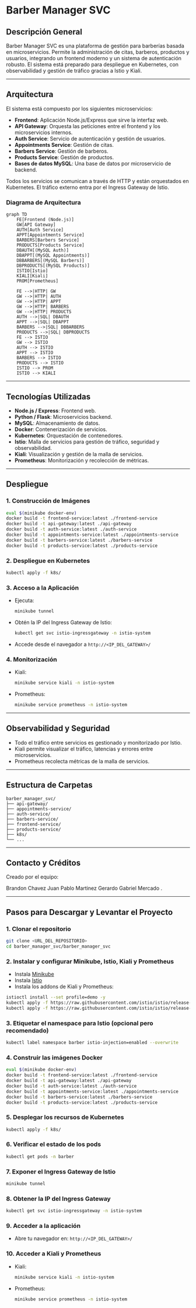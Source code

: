 # Barber Manager SVC

## Descripción General

Barber Manager SVC es una plataforma de gestión para barberías basada en microservicios. Permite la administración de citas, barberos, productos y usuarios, integrando un frontend moderno y un sistema de autenticación robusto. El sistema está preparado para despliegue en Kubernetes, con observabilidad y gestión de tráfico gracias a Istio y Kiali.

---

## Arquitectura

El sistema está compuesto por los siguientes microservicios:

- **Frontend**: Aplicación Node.js/Express que sirve la interfaz web.
- **API Gateway**: Orquesta las peticiones entre el frontend y los microservicios internos.
- **Auth Service**: Servicio de autenticación y gestión de usuarios.
- **Appointments Service**: Gestión de citas.
- **Barbers Service**: Gestión de barberos.
- **Products Service**: Gestión de productos.
- **Bases de datos MySQL**: Una base de datos por microservicio de backend.

Todos los servicios se comunican a través de HTTP y están orquestados en Kubernetes. El tráfico externo entra por el Ingress Gateway de Istio.

### Diagrama de Arquitectura

```mermaid
graph TD
    FE[Frontend (Node.js)]
    GW[API Gateway]
    AUTH[Auth Service]
    APPT[Appointments Service]
    BARBERS[Barbers Service]
    PRODUCTS[Products Service]
    DBAUTH[(MySQL Auth)]
    DBAPPT[(MySQL Appointments)]
    DBBARBERS[(MySQL Barbers)]
    DBPRODUCTS[(MySQL Products)]
    ISTIO[Istio]
    KIALI[Kiali]
    PROM[Prometheus]

    FE -->|HTTP| GW
    GW -->|HTTP| AUTH
    GW -->|HTTP| APPT
    GW -->|HTTP| BARBERS
    GW -->|HTTP| PRODUCTS
    AUTH -->|SQL| DBAUTH
    APPT -->|SQL| DBAPPT
    BARBERS -->|SQL| DBBARBERS
    PRODUCTS -->|SQL| DBPRODUCTS
    FE --> ISTIO
    GW --> ISTIO
    AUTH --> ISTIO
    APPT --> ISTIO
    BARBERS --> ISTIO
    PRODUCTS --> ISTIO
    ISTIO --> PROM
    ISTIO --> KIALI
```

---

## Tecnologías Utilizadas

- **Node.js / Express**: Frontend web.
- **Python / Flask**: Microservicios backend.
- **MySQL**: Almacenamiento de datos.
- **Docker**: Contenerización de servicios.
- **Kubernetes**: Orquestación de contenedores.
- **Istio**: Malla de servicios para gestión de tráfico, seguridad y observabilidad.
- **Kiali**: Visualización y gestión de la malla de servicios.
- **Prometheus**: Monitorización y recolección de métricas.

---

## Despliegue

### 1. Construcción de Imágenes

```bash
eval $(minikube docker-env)
docker build -t frontend-service:latest ./frontend-service
docker build -t api-gateway:latest ./api-gateway
docker build -t auth-service:latest ./auth-service
docker build -t appointments-service:latest ./appointments-service
docker build -t barbers-service:latest ./barbers-service
docker build -t products-service:latest ./products-service
```

### 2. Despliegue en Kubernetes

```bash
kubectl apply -f k8s/
```

### 3. Acceso a la Aplicación

- Ejecuta:
  ```bash
  minikube tunnel
  ```
- Obtén la IP del Ingress Gateway de Istio:
  ```bash
  kubectl get svc istio-ingressgateway -n istio-system
  ```
- Accede desde el navegador a `http://<IP_DEL_GATEWAY>/`

### 4. Monitorización

- Kiali:
  ```bash
  minikube service kiali -n istio-system
  ```
- Prometheus:
  ```bash
  minikube service prometheus -n istio-system
  ```

---

## Observabilidad y Seguridad

- Todo el tráfico entre servicios es gestionado y monitorizado por Istio.
- Kiali permite visualizar el tráfico, latencias y errores entre microservicios.
- Prometheus recolecta métricas de la malla de servicios.

---

## Estructura de Carpetas

```
barber_manager_svc/
├── api-gateway/
├── appointments-service/
├── auth-service/
├── barbers-service/
├── frontend-service/
├── products-service/
├── k8s/
└── ...
```

---

## Contacto y Créditos

Creado por el equipo:

Brandon Chavez
Juan Pablo Martinez 
Gerardo Gabriel Mercado .

---

## Pasos para Descargar y Levantar el Proyecto

### 1. Clonar el repositorio

```bash
git clone <URL_DEL_REPOSITORIO>
cd barber_manager_svc/barber_manager_svc
```

### 2. Instalar y configurar Minikube, Istio, Kiali y Prometheus

- Instala [Minikube](https://minikube.sigs.k8s.io/docs/start/)
- Instala [Istio](https://istio.io/latest/docs/setup/getting-started/)
- Instala los addons de Kiali y Prometheus:

```bash
istioctl install --set profile=demo -y
kubectl apply -f https://raw.githubusercontent.com/istio/istio/release-1.20/samples/addons/kiali.yaml
kubectl apply -f https://raw.githubusercontent.com/istio/istio/release-1.20/samples/addons/prometheus.yaml
```

### 3. Etiquetar el namespace para Istio (opcional pero recomendado)

```bash
kubectl label namespace barber istio-injection=enabled --overwrite
```

### 4. Construir las imágenes Docker

```bash
eval $(minikube docker-env)
docker build -t frontend-service:latest ./frontend-service
docker build -t api-gateway:latest ./api-gateway
docker build -t auth-service:latest ./auth-service
docker build -t appointments-service:latest ./appointments-service
docker build -t barbers-service:latest ./barbers-service
docker build -t products-service:latest ./products-service
```

### 5. Desplegar los recursos de Kubernetes

```bash
kubectl apply -f k8s/
```

### 6. Verificar el estado de los pods

```bash
kubectl get pods -n barber
```

### 7. Exponer el Ingress Gateway de Istio

```bash
minikube tunnel
```

### 8. Obtener la IP del Ingress Gateway

```bash
kubectl get svc istio-ingressgateway -n istio-system
```

### 9. Acceder a la aplicación

- Abre tu navegador en: `http://<IP_DEL_GATEWAY>/`

### 10. Acceder a Kiali y Prometheus

- Kiali:
  ```bash
  minikube service kiali -n istio-system
  ```
- Prometheus:
  ```bash
  minikube service prometheus -n istio-system
  ``` 
